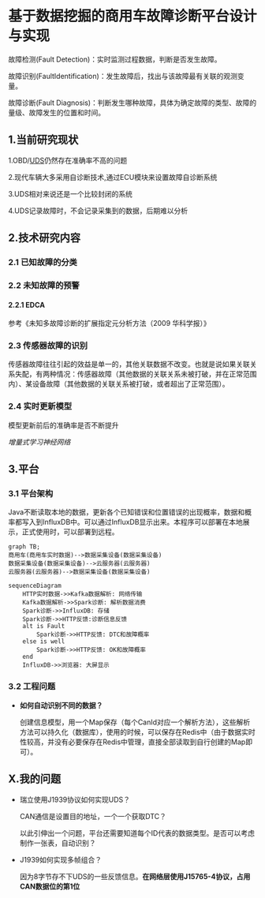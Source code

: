 # 基于数据挖掘的商用车故障诊断平台设计与实现

故障检测(Fault Detection)：实时监测过程数据，判断是否发生故障。

故障识别(FaultIdentification)：发生故障后，找出与该故障最有关联的观测变量。

故障诊断(Fault Diagnosis)：判断发生哪种故障，具体为确定故障的类型、故障的量级、故障发生的位置和时间。

## 1.当前研究现状

1.OBD/[UDS](../FaultDiagnosis/UDS/UDS.md)仍然存在准确率不高的问题

2.现代车辆大多采用自诊断技术,通过ECU模块来设置故障自诊断系统

3.UDS相对来说还是一个比较封闭的系统

4.UDS记录故障时，不会记录采集到的数据，后期难以分析

## 2.技术研究内容

### 2.1 已知故障的分类



### 2.2 未知故障的预警

#### 2.2.1 EDCA

参考《未知多故障诊断的扩展指定元分析方法（2009 华科学报）》

### 2.3 传感器故障的识别

传感器故障往往引起的效益是单一的，其他关联数据不改变。也就是说如果关联关系失配，有两种情况：传感器故障（其他数据的关联关系未被打破，并在正常范围内）、某设备故障（其他数据的关联关系被打破，或者超出了正常范围）。

### 2.4 实时更新模型

模型更新前后的准确率是否不断提升

*增量式学习神经网络*



## 3.平台

### 3.1 平台架构

Java不断读取本地的数据，更新各个已知错误和位置错误的出现概率，数据和概率都写入到InfluxDB中。可以通过InfluxDB显示出来。本程序可以部署在本地展示，正式使用时，可以部署到远程。

```mermaid
graph TB;
商用车(商用车实时数据)-->数据采集设备(数据采集设备)
数据采集设备(数据采集设备)-->云服务器(云服务器)
云服务器(云服务器)-->数据采集设备(数据采集设备)
```

```mermaid
sequenceDiagram
    HTTP实时数据->>Kafka数据解析: 网络传输
    Kafka数据解析->>Spark诊断: 解析数据消费
    Spark诊断->>InfluxDB: 存储
    Spark诊断->>HTTP反馈:诊断信息反馈
    alt is Fault
        Spark诊断->>HTTP反馈: DTC和故障概率
    else is well
        Spark诊断->>HTTP反馈: OK和故障概率
    end
    InfluxDB->>浏览器: 大屏显示
```

### 3.2 工程问题

* **如何自动识别不同的数据？**

  创建信息模型，用一个Map保存（每个CanId对应一个解析方法），这些解析方法可以持久化（数据库），使用的时候，可以保存在Redis中（由于数据实时性较高，并没有必要保存在Redis中管理，直接全部读取到自行创建的Map即可）。

## X.我的问题

* 瑞立使用J1939协议如何实现UDS？

  CAN通信是设置目的地址，一个一个获取DTC？

  以此引伸出一个问题，平台还需要知道每个ID代表的数据类型。是否可以考虑制作一张表，自动识别？

* J1939如何实现多帧组合？

  因为8字节存不下UDS的一些反馈信息。**在网络层使用J15765-4协议，占用CAN数据位的第1位**

